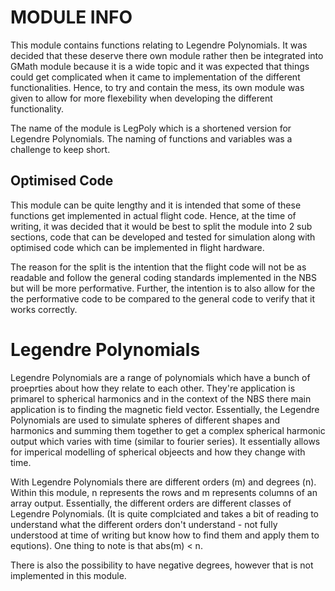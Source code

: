 # MODULE INFO

This module contains functions relating to Legendre Polynomials. It was decided that these deserve there own module rather then be integrated into GMath module because it is a wide topic and it was expected that things could get complicated when it came to implementation of the different functionalities. Hence, to try and contain the mess, its own module was given to allow for more flexebility when developing the different functionality.

The name of the module is LegPoly which is a shortened version for Legendre Polynomials. The naming of functions and variables was a challenge to keep short.

## Optimised Code

This module can be quite lengthy and it is intended that some of these functions get implemented in actual flight code. Hence, at the time of writing, it was decided that it would be best to split the module into 2 sub sections, code that can be developed and tested for simulation along with optimised code which can be implemented in flight hardware.

The reason for the split is the intention that the flight code will not be as readable and follow the general coding standards implemented in the NBS but will be more performative. Further, the intention is to also allow for the the performative code to be compared to the general code to verify that it works correctly.

# Legendre Polynomials

Legendre Polynomials are a range of polynomials which have a bunch of proeprties about how they relate to each other. They're application is primarel to spherical harmonics and in the context of the NBS there main application is to finding the magnetic field vector. Essentially, the Legendre Polynomials are used to simulate spheres of different shapes and harmonics and summing them together to get a complex spherical harmonic output which varies with time (similar to fourier series). It essentially allows for imperical modelling of spherical objeects and how they change with time.

With Legendre Polynomials there are different orders (m) and degrees (n). Within this module, n represents the rows and m represents columns of an array output. Essentially, the different orders are different classes of Legendre Polynomials. (It is quite complciated and takes a bit of reading to understand what the different orders don't understand - not fully understood at time of writing but know how to find them and apply them to equtions). One thing to note is that abs(m) \< n.

There is also the possibility to have negative degrees, however that is not implemented in this module.
